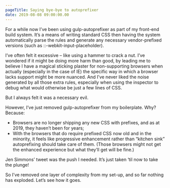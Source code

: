 ```yaml
---
pageTitle: Saying bye-bye to autoprefixer
date: 2019-08-08 09:00:00.00
---
```

For a while now I’ve been using gulp-autoprefixer as part of my front-end build system. It’s a means of writing standard CSS then having the system automatically parse the rules and generate any necessary vendor-prefixed versions (such as ::-webkit-input-placeholder).

I’ve often felt it excessive – like using a hammer to crack a nut. I’ve wondered if it might be doing more harm than good, by leading me to believe I have a magical sticking plaster for non-supporting browsers when actually (especially in the case of IE) the specific way in which a browser lacks support might be more nuanced. And I’ve never liked the noise generated by all those extra rules, especially when using the inspector to debug what would otherwise be just a few lines of CSS.

But I always felt it was a necessary evil.

However, I’ve just removed gulp-autoprefixer from my boilerplate. Why? Because:

- Browsers are no longer shipping any new CSS with prefixes, and as at 2019, they haven’t been for years;
- With the browsers that do require prefixed CSS now old and in the minority, it feels like progressive enhancement rather than “kitchen sink” autoprefixing should take care of them. (Those browsers might not get the enhanced experience but what they’ll get will be fine.)

Jen Simmons’ tweet was the push I needed. It’s just taken ‘til now to take the plunge!

So I’ve removed one layer of complexity from my set-up, and so far nothing has exploded. Let’s see how it goes.
